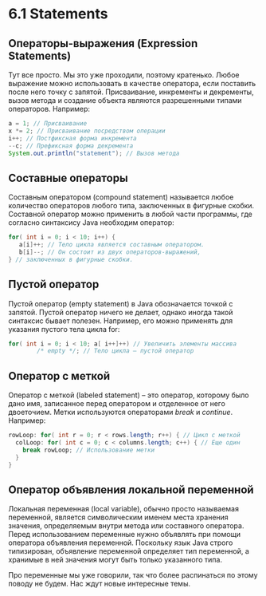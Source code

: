 # 6.1 Statements

## Операторы-выражения \(Expression Statements\)

Тут все просто. Мы это уже проходили, поэтому кратенько. Любое выражение можно использовать в качестве оператора, если поставить после него точку с запятой. Присваивание, инкременты и декременты, вызов метода и создание объекта являются разрешенными типами операторов. Например:

```java
a = 1; // Присваивание
x *= 2; // Присваивание посредством операции
i++; // Постфиксная форма инкремента
--c; // Префиксная форма декремента
System.out.println("statement"); // Вызов метода
```

## Составные операторы

Составным оператором \(compound statement\) называется любое количество операторов любого типа, заключенных в фигурные скобки. Составной оператор можно применить в любой части программы, где согласно синтаксису Java необходим оператор:

```java
for( int i = 0; i < 10; i++) {
   a[i]++; // Тело цикла является составным оператором.  
   b[i]--; // Он состоит из двух операторов-выражений,
} // заключенных в фигурные скобки.
```

## Пустой оператор

Пустой оператор \(empty statement\) в Java обозначается точкой с запятой. Пустой оператор ничего не делает, однако иногда такой синтаксис бывает полезен. Например, его можно применять для указания пустого тела цикла for:

```java
for( int i = 0; i < 10; a[ i++]++) // Увеличить элементы массива
        /* empty */; // Тело цикла – пустой оператор
```

## Оператор с меткой

Оператор с меткой \(labeled statement\) – это оператор, которому было дано имя, записанное перед оператором и отделенное от него двоеточием. Метки используются операторами _break_ и _continue_. Например:

```java
rowLoop: for( int r = 0; r < rows.length; r++) { // Цикл с меткой
  colLoop: for( int c = 0; c < columns.length; c++) { // Еще один
    break rowLoop; // Использование метки
  }
}
```

## Оператор объявления локальной переменной

Локальная переменная \(local variable\), обычно просто называемая переменной, является символическим именем места хранения значения, определяемым внутри метода или составного оператора. Перед использованием переменные нужно объявлять при помощи оператора объявления переменной. Поскольку язык Java строго типизирован, объявление переменной определяет тип переменной, а хранимые в ней значения могут быть только указанного типа.

Про переменные мы уже говорили, так что более распинаться по этому поводу не будем. Нас ждут новые интересные темы.

